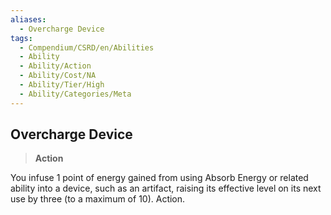 ```yaml
---
aliases:
  - Overcharge Device
tags:
  - Compendium/CSRD/en/Abilities
  - Ability
  - Ability/Action
  - Ability/Cost/NA
  - Ability/Tier/High
  - Ability/Categories/Meta
---
```

  
    
## Overcharge Device    
>**Action**  
    
You infuse 1 point of energy gained from using Absorb Energy or related ability into a device, such as an artifact, raising its effective level on its next use by three (to a maximum of 10). Action.